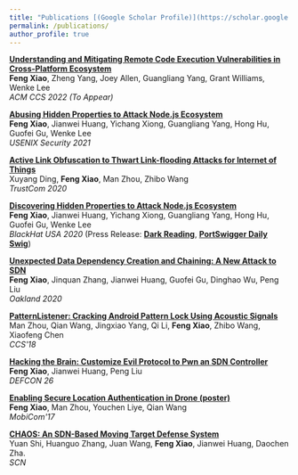 ```yaml
---
title: "Publications [(Google Scholar Profile)](https://scholar.google.com/citations?user=DYbE0ZQAAAAJ&hl=en)"
permalink: /publications/
author_profile: true
---
```


<b>[Understanding and Mitigating Remote Code Execution Vulnerabilities in Cross-Platform Ecosystem](https://fxiao.me/publications/)</b> <br>
<b>Feng Xiao</b>, Zheng Yang, Joey Allen, Guangliang Yang, Grant Williams, Wenke Lee <br>
<i>ACM CCS 2022 (To Appear)</i> 

<b>[Abusing Hidden Properties to Attack Node.js Ecosystem](https://fxiao.me/publications/usenix21)</b> <br>
<b>Feng Xiao</b>, Jianwei Huang, Yichang Xiong, Guangliang Yang, Hong Hu, Guofei Gu, Wenke Lee <br>
<i>USENIX Security 2021</i> 

<b>[Active Link Obfuscation to Thwart Link-flooding Attacks for Internet of Things](https://fxiao.me/publications/trustcom20)</b> <br>
Xuyang Ding, <b>Feng Xiao</b>, Man Zhou, Zhibo Wang <br>
<i>TrustCom 2020</i> 

<b>[Discovering Hidden Properties to Attack Node.js Ecosystem](https://fxiao.me/publications/bh20)</b> <br>
<b>Feng Xiao</b>, Jianwei Huang, Yichang Xiong, Guangliang Yang, Hong Hu, Guofei Gu, Wenke Lee <br>
<i>BlackHat USA 2020</i>  (Press Release: [**Dark Reading**](https://www.darkreading.com/vulnerabilities---threats/hidden-property-abusing-allows-attacks-on-nodejs-applications/d/d-id/1338509), [**PortSwigger Daily Swig**](https://portswigger.net/daily-swig/amp/black-hat-usa-your-guide-to-the-top-web-hacking-sessions-in-2020))
 
<b>[Unexpected Data Dependency Creation and Chaining: A New Attack to SDN](https://fxiao.me/publications/sp20)</b> <br>
<b>Feng Xiao</b>, Jinquan Zhang, Jianwei Huang, Guofei Gu, Dinghao Wu, Peng Liu <br>
<i>Oakland 2020</i>
 
<b>[PatternListener: Cracking Android Pattern Lock Using Acoustic Signals](https://fxiao.me/publications/ccs18)</b> <br>
Man Zhou, Qian Wang, Jingxiao Yang, Qi Li, <b>Feng Xiao</b>, Zhibo Wang, Xiaofeng Chen <br>
<i>CCS'18</i>

<b>[Hacking the Brain: Customize Evil Protocol to Pwn an SDN Controller](https://fxiao.me/publications/defcon26)</b> <br>
<b>Feng Xiao</b>, Jianwei Huang, Peng Liu <br>
<i>DEFCON 26</i>

<b>[Enabling Secure Location Authentication in Drone (poster)](https://fxiao.me/publications/mobicom17)</b> <br>
<b>Feng Xiao</b>, Man Zhou, Youchen Liye, Qian Wang <br>
<i>MobiCom'17</i>

<!--
<b>[A Security-enhanced vTPM 2.0 for Cloud Computing](https://fxiao.me/publications/icics17)</b> <br> 
Juan Wang, <b>Feng Xiao</b>, Jianwei Huang, Daochen Zha <br><i>ICICS'17</i>
-->

<b>[CHAOS: An SDN-Based Moving Target Defense System](https://fxiao.me/publications/scn)</b> <br>
Yuan Shi, Huanguo Zhang, Juan Wang, <b>Feng Xiao</b>, Jianwei Huang, Daochen Zha.<br>
<i>SCN</i>


